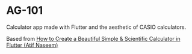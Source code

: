 # AG-101

Calculator app made with Flutter and the aesthetic of CASIO calculators.

Based from [How to Create a Beautiful Simple & Scientific Calculator in Flutter (Atif Naseem)](https://www.youtube.com/watch?v=l4bLPfS1uik)
